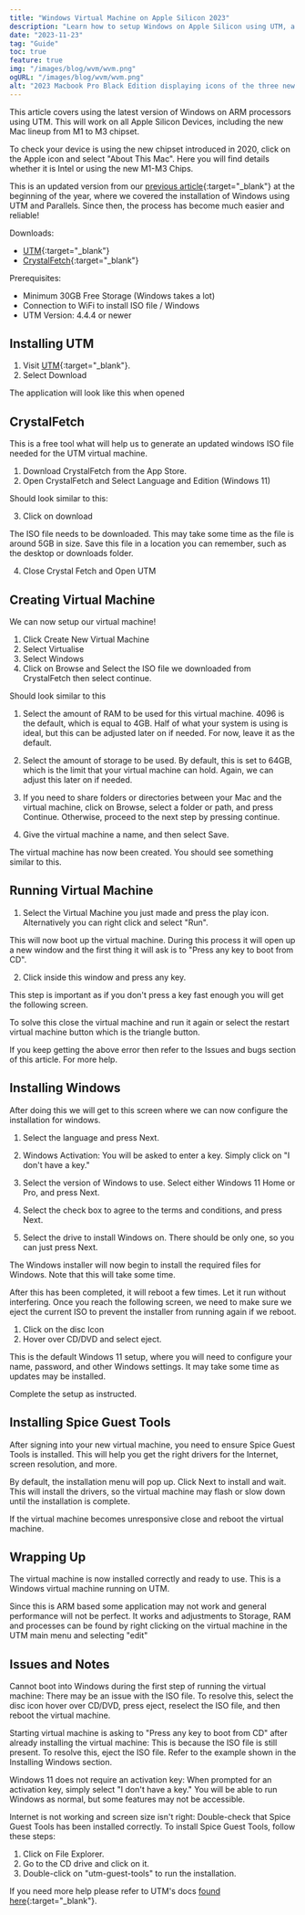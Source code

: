 ```yaml
---
title: "Windows Virtual Machine on Apple Silicon 2023"
description: "Learn how to setup Windows on Apple Silicon using UTM, a free and open-source virtualisation software."
date: "2023-11-23"
tag: "Guide"
toc: true
feature: true
img: "/images/blog/wvm/wvm.png"
ogURL: "/images/blog/wvm/wvm.png"
alt: "2023 Macbook Pro Black Edition displaying icons of the three new chipsets"
---
```


This article covers using the latest version of Windows on ARM processors using UTM. This will work on all Apple Silicon Devices, including the new Mac lineup from M1 to M3 chipset.

To check your device is using the new chipset introduced in 2020, click on the Apple icon and select "About This Mac". Here you will find details whether it is Intel or using the new M1-M3 Chips.

This is an updated version from our [previous article](https://xanzhu.com/blog/apple-silicon-virtual-machine-setup){:target="\_blank"} at the beginning of the year, where we covered the installation of Windows using UTM and Parallels. Since then, the process has become much easier and reliable!

Downloads:

- [UTM](https://mac.getutm.app/){:target="\_blank"}
- [CrystalFetch](https://apps.apple.com/us/app/crystalfetch-iso-downloader/id6454431289?mt=12){:target="\_blank"}

Prerequisites:

- Minimum 30GB Free Storage (Windows takes a lot)
- Connection to WiFi to install ISO file / Windows
- UTM Version: 4.4.4 or newer

## Installing UTM

1. Visit [UTM](https://mac.getutm.app/){:target="\_blank"}.
2. Select Download

The application will look like this when opened

<Media source="/images/blog/wvm/wvm-1.png"  alt="UTM Application Opening Screen"></Media>

## CrystalFetch

This is a free tool what will help us to generate an updated windows ISO file needed for the UTM virtual machine.

1. Download CrystalFetch from the App Store.
2. Open CrystalFetch and Select Language and Edition (Windows 11)

Should look similar to this:

<Media source="/images/blog/wvm/wvm-2.png"  alt="CrystalFetch Application Opening Screen"></Media>

3. Click on download

The ISO file needs to be downloaded. This may take some time as the file is around 5GB in size. Save this file in a location you can remember, such as the desktop or downloads folder.

4. Close Crystal Fetch and Open UTM

## Creating Virtual Machine

We can now setup our virtual machine!

1. Click Create New Virtual Machine
2. Select Virtualise
3. Select Windows
4. Click on Browse and Select the ISO file we downloaded from CrystalFetch then select continue.

Should look similar to this

<Media source="/images/blog/wvm/wvm-3.png"  alt="UTM Configuration Screen For Virtual Machine"></Media>

1. Select the amount of RAM to be used for this virtual machine. 4096 is the default, which is equal to 4GB. Half of what your system is using is ideal, but this can be adjusted later on if needed. For now, leave it as the default.

2. Select the amount of storage to be used. By default, this is set to 64GB, which is the limit that your virtual machine can hold. Again, we can adjust this later on if needed.

3. If you need to share folders or directories between your Mac and the virtual machine, click on Browse, select a folder or path, and press Continue. Otherwise, proceed to the next step by pressing continue.

4. Give the virtual machine a name, and then select Save.

The virtual machine has now been created. You should see something similar to this.

<Media source="/images/blog/wvm/wvm-4.png"  alt="Showing UTM Virtual Machines"></Media>

## Running Virtual Machine

1. Select the Virtual Machine you just made and press the play icon. Alternatively you can right click and select "Run".

This will now boot up the virtual machine. During this process it will open up a new window and the first thing it will ask is to "Press any key to boot from CD".

2. Click inside this window and press any key.

<Media source="/images/blog/wvm/wvm-5.png"  alt="UTM showing prompt to press any key to proceed"></Media>

This step is important as if you don't press a key fast enough you will get the following screen.

<Media source="/images/blog/wvm/wvm-5b.png"  alt="UTM showing error prompt during boot"></Media>

To solve this close the virtual machine and run it again or select the restart virtual machine button which is the triangle button.

If you keep getting the above error then refer to the Issues and bugs section of this article. For more help.

## Installing Windows

After doing this we will get to this screen where we can now configure the installation for windows.

<Media source="/images/blog/wvm/wvm-6.png"  alt="Windows ISO installation menu"></Media>

1. Select the language and press Next.

2. Windows Activation: You will be asked to enter a key. Simply click on "I don't have a key."

3. Select the version of Windows to use. Select either Windows 11 Home or Pro, and press Next.

4. Select the check box to agree to the terms and conditions, and press Next.

5. Select the drive to install Windows on. There should be only one, so you can just press Next.

The Windows installer will now begin to install the required files for Windows. Note that this will take some time.

After this has been completed, it will reboot a few times. Let it run without interfering. Once you reach the following screen, we need to make sure we eject the current ISO to prevent the installer from running again if we reboot.

<Media source="/images/blog/wvm/wvm-7.png" alt="UTM guide on ejecting current ISO from Virtual Machine"></Media>

1. Click on the disc Icon
2. Hover over CD/DVD and select eject.

This is the default Windows 11 setup, where you will need to configure your name, password, and other Windows settings. It may take some time as updates may be installed.

Complete the setup as instructed.

## Installing Spice Guest Tools

After signing into your new virtual machine, you need to ensure Spice Guest Tools is installed. This will help you get the right drivers for the Internet, screen resolution, and more.

By default, the installation menu will pop up. Click Next to install and wait. This will install the drivers, so the virtual machine may flash or slow down until the installation is complete.

<Media source="/images/blog/wvm/wvm-8.png" alt="UTM Spice Guest Tools Installer screen"></Media>

If the virtual machine becomes unresponsive close and reboot the virtual machine.

## Wrapping Up

The virtual machine is now installed correctly and ready to use. This is a Windows virtual machine running on UTM.

Since this is ARM based some application may not work and general performance will not be perfect. It works and adjustments to Storage, RAM and processes can be found by right clicking on the virtual machine in the UTM main menu and selecting "edit"

## Issues and Notes

Cannot boot into Windows during the first step of running the virtual machine:
There may be an issue with the ISO file. To resolve this, select the disc icon hover over CD/DVD, press eject, reselect the ISO file, and then reboot the virtual machine.

Starting virtual machine is asking to "Press any key to boot from CD" after already installing the virtual machine:
This is because the ISO file is still present. To resolve this, eject the ISO file. Refer to the example shown in the Installing Windows section.

Windows 11 does not require an activation key:
When prompted for an activation key, simply select "I don't have a key." You will be able to run Windows as normal, but some features may not be accessible.

Internet is not working and screen size isn't right:
Double-check that Spice Guest Tools has been installed correctly. To install Spice Guest Tools, follow these steps:

1. Click on File Explorer.
2. Go to the CD drive and click on it.
3. Double-click on "utm-guest-tools" to run the installation.

If you need more help please refer to UTM's docs [found here](https://docs.getutm.app/guides/windows/){:target="\_blank"}.

